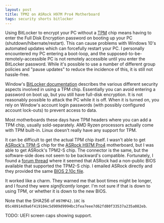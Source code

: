 ```yaml
---
layout: post
title: TPM2 on ASRock H97M Pro4 Motherboard
tags: security shorts bitlocker
---
```


Using BitLocker to encrypt your PC without a [TPM][tpm-wiki] chip means having to enter the Full Disk Encryption password on booting up your PC (shutdown/hibernate/restart). This can cause problems with Windows 10's automated updates which can forcefully restart your PC. I personally encountered my PC entering a boot-loop, and the supposed-to-be-remotely-accessible PC is not remotely accessible until you enter the BitLocker password. While it's possible to use a number of different group policies and "pause updates" to reduce the incidence of this, it is still not hassle-free.

Window's [BitLocker documentation][windows-bitlocker] describes the various different security aspects involved in using a TPM chip. Essentially you can avoid entering a password on boot up, but you still have full-disk encryption. It is not reasonably possible to attack the PC while it is off. When it is turned on, you rely on Window's account login passwords (with possibly configured account lock-outs) to prevent access to data.

Most motherboards these days have TPM headers where you can add a TPM chip, usually sold-separately. AMD Ryzen processors actually come with TPM built-in. Linux doesn't really have any support for TPM.

It can be difficult to get the actual TPM chip itself. I wasn't able to get [ASRock's TPM-S][asrock-tpms] chip for the [ASRock H97M Pro4][asrock-motherboard] motherboard, but I was able to get ASRock's TPM2-S chip. The connector is the same, but the software-side does not seem to be backward's compatible. Fortunately, I found a [forum thread][asrock-forum] where it seemed that ASRock had a non-public BIOS available that supported the TPM2-S chip. I emailed ASRock directly and they provided the same [BIOS 2.10c file][asrock-new-bios].

It worked like a charm. They warned me that boot times might be longer, and I found they were *significantly* longer. I'm not sure if that is down to using TPM, or whether it is down to the new BIOS.

Note that the SHA256 of `H97MP42.10C` is `05c40914d9a6f419104c5d909d9994bc3fea7eee7d62fd80f33537a235a082eb`.

TODO: UEFI screen caps showing support.

[tpm-wiki]: https://en.wikipedia.org/wiki/Trusted_Platform_Module
[windows-bitlocker]: https://docs.microsoft.com/en-gb/windows/security/information-protection/bitlocker/bitlocker-overview
[asrock-motherboard]: http://www.asrock.com/mb/Intel/H97M%20Pro4/
[asrock-tpms]: http://www.asrock.com/mb/spec/card.asp?Model=TPM-S%20Module
[asrock-forum]: http://forum.asrock.com/forum_posts.asp?TID=5746
[asrock-new-bios]: /content/2018-02-10-H97MP42.10C.zip
